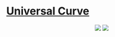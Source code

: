 # [Universal Curve](https://matkrin.github.io/universal-curve/)

<p align="center">
  <img src="https://render.githubusercontent.com/render/math?math={\color{white}\lambda = \frac{143}{E^{2}} %2B 0.054 \cdot \sqrt{E}}#gh-light-mode-only">
  <img src="https://render.githubusercontent.com/render/math?math={\color{white}\lambda = \frac{143}{E^{2}} %2B 0.054 \cdot \sqrt{E}}#gh-dark-mode-only">
</p>

